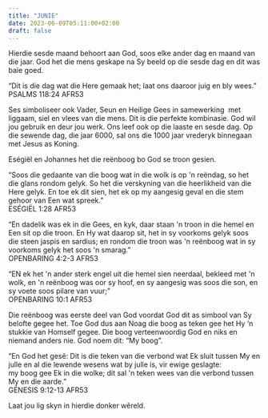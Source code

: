 ```yaml
---
title: "JUNIE"
date: 2023-06-09T05:11:00+02:00
draft: false
---
```

<html>
 <head></head>
 <body>
  <p>Hierdie sesde maand behoort aan God, soos elke ander dag en maand van die jaar. God het die mens geskape na Sy beeld op die sesde dag en dit was baie goed.</p>
  <p>“Dit is die dag wat die Here gemaak het; laat ons daaroor juig en bly wees.”<br>‭‭PSALMS‬ ‭118‬:‭24‬ ‭AFR53‬‬</p>
  <p>Ses simboliseer ook Vader, Seun en Heilige Gees in samewerking &nbsp;met liggaam, siel en vlees van die mens. Dit is die perfekte kombinasie. God wil jou gebruik en deur jou werk. Ons leef ook op die laaste en sesde dag. Op die sewende dag, die jaar 6000, sal ons die 1000 jaar vrederyk binnegaan met Jesus as Koning.</p>
  <p>Eségiël en Johannes het die reënboog bo God se troon gesien.</p>
  <p>“Soos die gedaante van die boog wat in die wolk is op 'n reëndag, so het die glans rondom gelyk. So het die verskyning van die heerlikheid van die Here gelyk. En toe ek dit sien, het ek op my aangesig geval en die stem gehoor van Een wat spreek.”<br>‭‭ESÉGIËL‬ ‭1:28‬ ‭AFR53‬‬</p>
  <p>“En dadelik was ek in die Gees, en kyk, daar staan 'n troon in die hemel en Een sit op die troon. En Hy wat daarop sit, het in sy voorkoms gelyk soos die steen jaspis en sardius; en rondom die troon was 'n reënboog wat in sy voorkoms gelyk het soos 'n smarag.”<br>‭‭OPENBARING‬ ‭4:2-3‬ ‭AFR53‬‬</p>
  <p>“EN ek het 'n ander sterk engel uit die hemel sien neerdaal, bekleed met 'n wolk, en 'n reënboog was oor sy hoof, en sy aangesig was soos die son, en sy voete soos pilare van vuur;”<br>‭‭OPENBARING‬ ‭10:1‬ ‭AFR53‬‬</p>
  <p>Die reënboog was eerste deel van God voordat God dit as simbool van Sy belofte gegee het. Toe God dus aan Noag die boog as teken gee het Hy ‘n stukkie van Homself gegee. Die boog verteenwoordig God en niks en niemand anders nie. God noem dit: “My boog”.</p>
  <p>“En God het gesê: Dit is die teken van die verbond wat Ek sluit tussen My en julle en al die lewende wesens wat by julle is, vir ewige geslagte:&nbsp;<br>my boog gee Ek in die wolke; dit sal 'n teken wees van die verbond tussen My en die aarde.”<br>‭‭GÉNESIS‬ ‭9‬:‭12‬-‭13‬ ‭AFR53‬‬</p>
  <p>Laat jou lig skyn in hierdie donker wêreld.</p>
  <p>&nbsp;</p>
  <p>&nbsp;</p>
  <p>&nbsp;</p>
 </body>
</html>